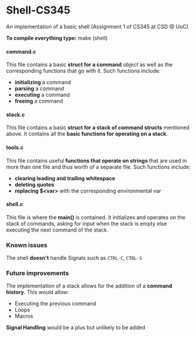 # Shell-CS345
An implementation of a basic shell (Assignment 1 of CS345 at CSD @ UoC)

**To compile everything type:** make (shell)

#### command.c

This file contains a basic **struct for a command** *object* as well as the corresponding functions that go with it. Such functions include:
- **initializing** a command
- **parsing** a command
- **executing** a command
- **freeing** a command

#### stack.c

This file contains a basic **struct for a stack of command structs** mentioned above. It contains all the **basic functions for operating on a stack**.

#### tools.c

This file contains useful **functions that operate on strings** that are used in more than one file and thus worth of a separate file. Such functions include:
- **clearing leading and trailing whitespace**
- **deleting quotes**
- **replacing $\<var\>** with the corresponding environmental var

#### shell.c

This file is where the **main()** is contained. It initializes and operates on the stack of commands, asking for input when the stack is empty else executing the next command of the stack.

### Known issues

The shell **doesn't** handle Signals such as `CTRL-C`, `CTRL-S`

### Future improvements

The implementation of a stack allows for the addition of a **command history**.
This would allow:
- Executing the previous command
- Loops
- Macros

**Signal Handling** would be a plus but unlikely to be added
